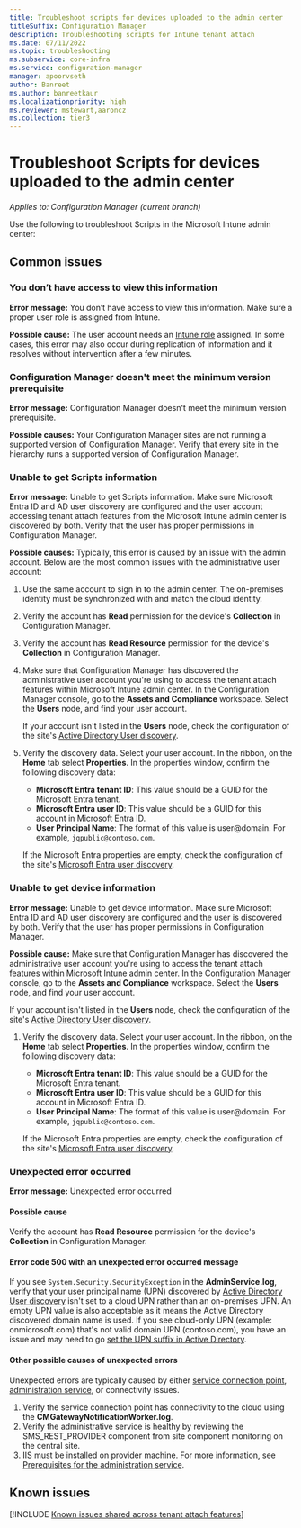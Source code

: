 ```yaml
---
title: Troubleshoot scripts for devices uploaded to the admin center
titleSuffix: Configuration Manager
description: Troubleshooting scripts for Intune tenant attach
ms.date: 07/11/2022
ms.topic: troubleshooting
ms.subservice: core-infra
ms.service: configuration-manager
manager: apoorvseth
author: Banreet
ms.author: banreetkaur
ms.localizationpriority: high
ms.reviewer: mstewart,aaroncz 
ms.collection: tier3
---
```


# Troubleshoot Scripts for devices uploaded to the admin center
<!--6024392-->
*Applies to: Configuration Manager (current branch)*

Use the following to troubleshoot Scripts in the Microsoft Intune admin center:

## Common issues

### <a name="bkmk_intune"></a> You don’t have access to view this information
<!--7980141-->
**Error message:** You don’t have access to view this information. Make sure a proper user role is assigned from Intune.

**Possible cause:** The user account needs an [Intune role](../../intune/fundamentals/role-based-access-control.md) assigned. In some cases, this error may also occur during replication of information and it resolves without intervention after a few minutes.

### <a name="bkmk_version"></a> Configuration Manager doesn't meet the minimum version prerequisite

**Error message:** Configuration Manager doesn't meet the minimum version prerequisite.

**Possible causes:** Your Configuration Manager sites are not running a supported version of Configuration Manager. Verify that every site in the hierarchy runs a supported version of Configuration Manager.

### <a name="bkmk_403"></a> Unable to get Scripts information

**Error message:** Unable to get Scripts information. Make sure Microsoft Entra ID and AD user discovery are configured and the user account accessing tenant attach features from the Microsoft Intune admin center is discovered by both. Verify that the user has proper permissions in Configuration Manager.

**Possible causes:** Typically, this error is caused by an issue with the admin account. Below are the most common issues with the administrative user account:

1. Use the same account to sign in to the admin center. The on-premises identity must be synchronized with and match the cloud identity.
1. Verify the account has **Read** permission for the device's **Collection** in Configuration Manager.
1. Verify the account has **Read Resource** permission for the device's **Collection** in Configuration Manager.
1. Make sure that Configuration Manager has discovered the administrative user account you're using to access the tenant attach features within Microsoft Intune admin center. In the Configuration Manager console, go to the **Assets and Compliance** workspace. Select the **Users** node, and find your user account.

    If your account isn't listed in the **Users** node, check the configuration of the site's [Active Directory User discovery](../core/servers/deploy/configure/about-discovery-methods.md#bkmk_aboutUser).

1. Verify the discovery data. Select your user account. In the ribbon, on the **Home** tab select **Properties**. In the properties window, confirm the following discovery data:

    - **Microsoft Entra tenant ID**: This value should be a GUID for the Microsoft Entra tenant.
    - **Microsoft Entra user ID**: This value should be a GUID for this account in Microsoft Entra ID.
    - **User Principal Name**: The format of this value is user@domain. For example, `jqpublic@contoso.com`.

    If the Microsoft Entra properties are empty, check the configuration of the site's [Microsoft Entra user discovery](../core/servers/deploy/configure/about-discovery-methods.md#azureaddisc).


### <a name="bkmk_noinfo"></a> Unable to get device information

**Error message:** Unable to get device information. Make sure Microsoft Entra ID and AD user discovery are configured and the user is discovered by both. Verify that the user has proper permissions in Configuration Manager.

**Possible cause:** Make sure that Configuration Manager has discovered the administrative user account you're using to access the tenant attach features within Microsoft Intune admin center. In the Configuration Manager console, go to the **Assets and Compliance** workspace. Select the **Users** node, and find your user account.

   If your account isn't listed in the **Users** node, check the configuration of the site's [Active Directory User discovery](../core/servers/deploy/configure/about-discovery-methods.md#bkmk_aboutUser).

1. Verify the discovery data. Select your user account. In the ribbon, on the **Home** tab select **Properties**. In the properties window, confirm the following discovery data:

    - **Microsoft Entra tenant ID**: This value should be a GUID for the Microsoft Entra tenant.
    - **Microsoft Entra user ID**: This value should be a GUID for this account in Microsoft Entra ID.
    - **User Principal Name**: The format of this value is user@domain. For example, `jqpublic@contoso.com`.

    If the Microsoft Entra properties are empty, check the configuration of the site's [Microsoft Entra user discovery](../core/servers/deploy/configure/about-discovery-methods.md#azureaddisc).


### <a name="bkmk_1603"></a> Unexpected error occurred

**Error message:** Unexpected error occurred

#### Possible cause

Verify the account has **Read Resource** permission for the device's **Collection** in Configuration Manager.

#### Error code 500 with an unexpected error occurred message

If you see `System.Security.SecurityException` in the **AdminService.log**, verify that your user principal name (UPN) discovered by [Active Directory User discovery](../core/servers/deploy/configure/about-discovery-methods.md#bkmk_aboutUser) isn't set to a cloud UPN rather than an on-premises UPN. An empty UPN value is also acceptable as it means the Active Directory discovered domain name is used. If you see cloud-only UPN (example: onmicrosoft.com) that's not valid domain UPN (contoso.com), you have an issue and may need to go [set the UPN suffix in Active Directory](/office365/enterprise/prepare-a-non-routable-domain-for-directory-synchronization#add-upn-suffixes-and-update-your-users-to-them).


#### Other possible causes of unexpected errors

Unexpected errors are typically caused by either [service connection point](../core/servers/deploy/configure/about-the-service-connection-point.md), [administration service](../develop/adminservice/overview.md), or connectivity issues.

1. Verify the service connection point has connectivity to the cloud using the **CMGatewayNotificationWorker.log**.
1. Verify the administrative service is healthy by reviewing the SMS_REST_PROVIDER component from site component monitoring on the central site.
1. IIS must be installed on provider machine. For more information, see [Prerequisites for the administration service](../develop/adminservice/overview.md#prerequisites).

## Known issues

[!INCLUDE [Known issues shared across tenant attach features](includes/known-issues-shared.md)]
